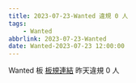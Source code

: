```yaml
---
title: 2023-07-23-Wanted 違規 0 人
tags:
    - Wanted
abbrlink: 2023-07-23-Wanted
date: Wanted-2023-07-23 12:00:00
---
```

Wanted 板 [板規連結](https://www.ptt.cc/bbs/Wanted/M.1608829773.A.D3B.html)
昨天違規 0 人
